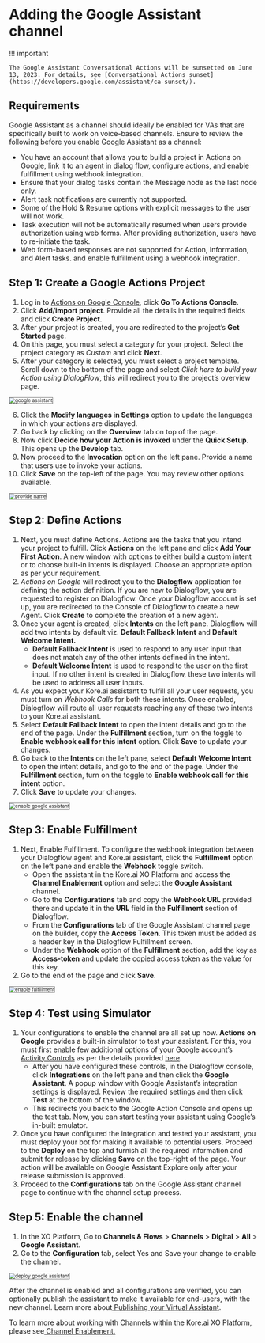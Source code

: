 # Adding the Google Assistant channel

!!! important

    The Google Assistant Conversational Actions will be sunsetted on June 13, 2023. For details, see [Conversational Actions sunset](https://developers.google.com/assistant/ca-sunset/).


## Requirements

Google Assistant as a channel should ideally be enabled for VAs that are specifically built to work on voice-based channels. Ensure to review the following before you enable Google Assistant as a channel:


* You have an account that allows you to build a project in Actions on Google, link it to an agent in dialog flow, configure actions, and enable fulfillment using webhook integration.
* Ensure that your dialog tasks contain the Message node as the last node only.
* Alert task notifications are currently not supported.
* Some of the Hold & Resume options with explicit messages to the user will not work.
* Task execution will not be automatically resumed when users provide authorization using web forms. After providing authorization, users have to re-initiate the task.
* Web form-based responses are not supported for Action, Information, and Alert tasks. and enable fulfillment using a webhook integration.


## Step 1: Create a Google Actions Project

1. Log in to [Actions on Google Console](https://developers.google.com/actions/), click **Go To Actions Console**.
2. Click **Add/import project**. Provide all the details in the required fields and click **Create Project**.
3. After your project is created, you are redirected to the project’s **Get Started** page.
4. On this page, you must select a category for your project. Select the project category as _Custom_ and click **Next**.
5. After your category is selected, you must select a project template. Scroll down to the bottom of the page and select _Click here to build your Action using DialogFlow_, this will redirect you to the project’s overview page.
<img src="../images/google_assistant.png" alt="google assistant" title="google assistant" style="border: 1px solid gray; zoom:70%;">

6. Click the **Modify languages in Settings** option to update the languages in which your actions are displayed.
7. Go back by clicking on the **Overview** tab on top of the page.
8. Now click **Decide how your Action is invoked** under the **Quick Setup**. This opens up the **Develop** tab.
9. Now proceed to the **Invocation** option on the left pane. Provide a name that users use to invoke your actions.
10. Click **Save** on the top-left of the page. You may review other options available.
<img src="../images/google_assistant1.png" alt="provide name" title="provide name" style="border: 1px solid gray; zoom:70%;">


## Step 2: Define Actions

1. Next, you must define Actions. Actions are the tasks that you intend your project to fulfill. Click **Actions** on the left pane and click **Add Your First Action**. A new window with options to either build a custom intent or to choose built-in intents is displayed. Choose an appropriate option as per your requirement.
2. _Actions on Google_ will redirect you to the **Dialogflow** application for defining the action definition. If you are new to Dialogflow, you are requested to register on Dialogflow. Once your Dialogflow account is set up, you are redirected to the Console of Dialogflow to create a new Agent. Click **Create** to complete the creation of a new agent.
3. Once your agent is created, click **Intents** on the left pane. Dialogflow will add two intents by default viz. **Default Fallback Intent** and **Default Welcome Intent.**
    * **Default Fallback Intent** is used to respond to any user input that does not match any of the other intents defined in the intent.
    * **Default Welcome Intent** is used to respond to the user on the first input. If no other intent is created in Dialogflow, these two intents will be used to address all user inputs.
4. As you expect your Kore.ai assistant to fulfill all your user requests, you must turn on _Webhook Calls_ for both these intents. Once enabled, Dialogflow will route all user requests reaching any of these two intents to your Kore.ai assistant.
5. Select **Default Fallback Intent** to open the intent details and go to the end of the page. Under the **Fulfillment** section, turn on the toggle to **Enable webhook call for this intent** option. Click **Save** to update your changes.
6. Go back to the **Intents** on the left pane, select **Default Welcome Intent** to open the intent details, and go to the end of the page. Under the **Fulfillment** section, turn on the toggle to **Enable webhook call for this intent** option.
7. Click **Save** to update your changes.
<img src="../images/google_assistant2.png" alt="enable google assistant" title="enable google assistant" style="border: 1px solid gray; zoom:70%;">

## Step 3: Enable Fulfillment


1. Next, Enable Fulfillment. To configure the webhook integration between your Dialogflow agent and Kore.ai assistant, click the **Fulfillment** option on the left pane and enable the **Webhook** toggle switch.
    * Open the assistant in the Kore.ai XO Platform and access the **Channel Enablement** option and select the **Google Assistant** channel.
    * Go to the **Configurations** tab and copy the **Webhook URL** provided there and update it in the **URL** field in the **Fulfillment** section of Dialogflow.
    * From the **Configurations** tab of the Google Assistant channel page on the builder, copy the **Access Token**. This token must be added as a header key in the Dialogflow Fulfillment screen.
    * Under the **Webhook** option of the **Fulfillment** section, add the key as **Access-token** and update the copied access token as the value for this key.
2. Go to the end of the page and click **Save**.
<img src="../images/google_assistant3.png" alt="enable fulfillment" title="enable fulfillment" style="border: 1px solid gray; zoom:70%;">


## Step 4: Test using Simulator

1. Your configurations to enable the channel are all set up now. **Actions on Google** provides a built-in simulator to test your assistant. For this, you must first enable few additional options of your Google account’s [Activity Controls](https://myaccount.google.com/activitycontrols) as per the details provided [here](https://developers.google.com/actions/dialogflow/first-app?hl=en#preview_the_app).
    * After you have configured these controls, in the Dialogflow console, click **Integrations** on the left pane and then click the **Google Assistant**. A popup window with Google Assistant’s integration settings is displayed. Review the required settings and then click **Test** at the bottom of the window.
    * This redirects you back to the Google Action Console and opens up the test tab. Now, you can start testing your assistant using Google’s in-built emulator.
2. Once you have configured the integration and tested your assistant, you must deploy your bot for making it available to potential users. Proceed to the **Deploy** on the top and furnish all the required information and submit for release by clicking **Save** on the top-right of the page. Your action will be available on Google Assistant Explore only after your release submission is approved.
3. Proceed to the **Configurations** tab on the Google Assistant channel page to continue with the channel setup process.


## Step 5: Enable the channel


1. In the XO Platform, Go to **Channels & Flows** > **Channels** > **Digital** > **All** > **Google Assistant**.
2. Go to the **Configuration** tab, select Yes and Save your change to enable the channel.
<img src="../images/google_assistant4.png" alt="deploy google assistant" title="deploy google assistant" style="border: 1px solid gray; zoom:70%;">


After the channel is enabled and all configurations are verified, you can optionally publish the assistant to make it available for end-users, with the new channel. Learn more about[ Publishing your Virtual Assistant](https://developer.kore.ai/docs/bots/publish/publishing-bot/).

To learn more about working with Channels within the Kore.ai XO Platform, please see[ Channel Enablement.](https://developer.kore.ai/docs/bots/channel-enablement/adding-channels-to-your-bot/)
